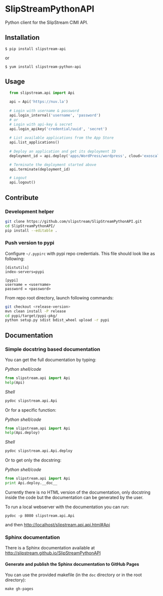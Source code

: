 # SlipStreamPythonAPI

Python client for the SlipStream CIMI API.

## Installation

  `$ pip install slipstream-api`

  or

  `$ yum install slipstream-python-api`

## Usage

```python
  from slipstream.api import Api
  
  api = Api('https://nuv.la')
  
  # Login with username & password
  api.login_internal('username', 'password')
  # or
  # Login with api-key & secret
  api.login_apikey('credential/uuid', 'secret')
  
  # List available applications from the App Store
  api.list_applications()
  
  # Deploy an application and get its deployment ID
  deployment_id = api.deploy('apps/WordPress/wordpress', cloud='exoscale-ch-gva')

  # Terminate the deployment started above
  api.terminate(deployment_id)

  # Logout
  api.logout()
  ```

## Contribute

### Development helper

```sh
git clone https://github.com/slipstream/SlipStreamPythonAPI.git
cd SlipStreamPythonAPI/
pip install --editable .
```

### Push version to pypi

Configure `~/.pypirc` with pypi repo credentials. This file should look
like as following:

```
[distutils]
index-servers=pypi

[pypi]
username = <username>
password = <password>
```

From repo root directory, launch following commands:
```sh
git checkout <release-version>
mvn clean install -P release
cd pypi/target/pypi-pkg/
python setup.py sdist bdist_wheel upload -r pypi
```

## Documentation
### Simple docstring based documentation
You can get the full documentation by typing:

_Python shell/code_
```python
from slipstream.api import Api
help(Api)
```
_Shell_
```sh
pydoc slipstream.api.Api
```

Or for a specific function:

_Python shell/code_
```python
from slipstream.api import Api
help(Api.deploy)
```
_Shell_
```sh
pydoc slipstream.api.Api.deploy
```

Or to get only the docstring:

_Python shell/code_
```python
from slipstream.api import Api
print Api.deploy.__doc__
```

Currently there is no HTML version of the documentation, only
docstring inside the code but the documentation can be generated by
the user.

To run a local webserver with the documentation you can run:
```shell
pydoc -p 8080 slipstream.api.Api
```
and then
[http://localhost/slipstream.api.api.html#Api](http://localhost/slipstream.api.api.html#Api)

### Sphinx documentation

There is a Sphinx documentation available at
http://slipstream.github.io/SlipStreamPythonAPI

#### Generate and publish the Sphinx documentation to GitHub Pages

You can use the provided makefile (in the `doc` directory or in the
root directory):

```shell
make gh-pages
```

